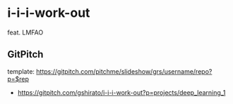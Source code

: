 # i-i-i-work-out

feat. LMFAO

## GitPitch

template: https://gitpitch.com/pitchme/slideshow/grs/username/repo?p=$rep

- https://gitpitch.com/gshirato/i-i-i-work-out?p=projects/deep_learning_1


